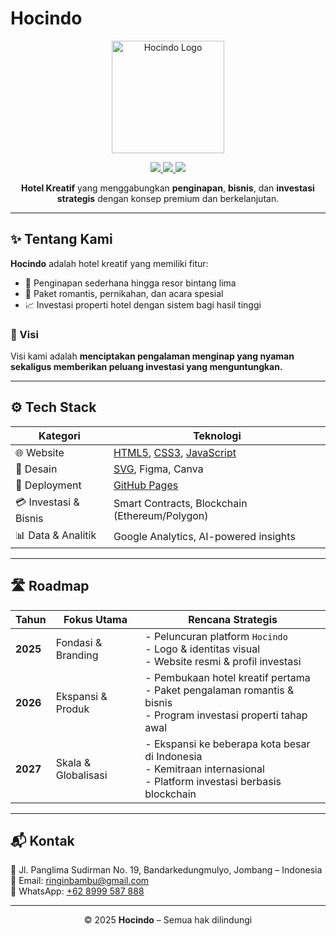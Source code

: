 # Hocindo

<p align="center">
  <img src="https://raw.githubusercontent.com/hocindo/hocindo.github.io/main/assets/hocindo_logo2.svg" alt="Hocindo Logo" width="180">
</p>

<p align="center">
  <a href="https://www.instagram.com/hotelcintadolar/">
    <img src="https://img.shields.io/badge/Instagram-hocindo-pink?logo=instagram&logoColor=white">
  </a>
  <a href="https://x.com/hocindo">
    <img src="https://img.shields.io/badge/hocindo-blue?logo=x&logoColor=white">
  </a>
  <a href="https://www.facebook.com/hotelcintadolar">
    <img src="https://img.shields.io/badge/Facebook-hocindo-blue?logo=facebook&logoColor=white">
  </a>
</p>

<p align="center">
  <b>Hotel Kreatif</b> yang menggabungkan <b>penginapan</b>, <b>bisnis</b>, dan <b>investasi strategis</b> dengan konsep premium dan berkelanjutan.
</p>

---

## ✨ Tentang Kami
**Hocindo** adalah hotel kreatif yang memiliki fitur:
- 🏨 Penginapan sederhana hingga resor bintang lima  
- 💖 Paket romantis, pernikahan, dan acara spesial  
- 📈 Investasi properti hotel dengan sistem bagi hasil tinggi  

### 🎯 Visi
Visi kami adalah **menciptakan pengalaman menginap yang nyaman sekaligus memberikan peluang investasi yang menguntungkan.**

---

## ⚙️ Tech Stack

| Kategori | Teknologi |
|----------|-----------|
| 🌐 Website | [HTML5](https://developer.mozilla.org/en-US/docs/Web/HTML), [CSS3](https://developer.mozilla.org/en-US/docs/Web/CSS), [JavaScript](https://developer.mozilla.org/en-US/docs/Web/JavaScript) |
| 🎨 Desain | [SVG](https://developer.mozilla.org/en-US/docs/Web/SVG), Figma, Canva |
| 🚀 Deployment | [GitHub Pages](https://pages.github.com/) |
| 💳 Investasi & Bisnis | Smart Contracts, Blockchain (Ethereum/Polygon) |
| 📊 Data & Analitik | Google Analytics, AI-powered insights |

---

## 🛣️ Roadmap

| Tahun | Fokus Utama | Rencana Strategis |
|-------|-------------|------------------|
| **2025** | Fondasi & Branding | - Peluncuran platform `Hocindo` <br> - Logo & identitas visual <br> - Website resmi & profil investasi |
| **2026** | Ekspansi & Produk | - Pembukaan hotel kreatif pertama <br> - Paket pengalaman romantis & bisnis <br> - Program investasi properti tahap awal |
| **2027** | Skala & Globalisasi | - Ekspansi ke beberapa kota besar di Indonesia <br> - Kemitraan internasional <br> - Platform investasi berbasis blockchain |

---

## 📬 Kontak
📍 Jl. Panglima Sudirman No. 19, Bandarkedungmulyo, Jombang – Indonesia  
📧 Email: [ringinbambu@gmail.com](mailto:ringinbambu@gmail.com)  
📱 WhatsApp: [+62 8999 587 888](https://wa.me/628999587888)  

---

<p align="center">
  © 2025 <b>Hocindo</b> – Semua hak dilindungi
</p>
